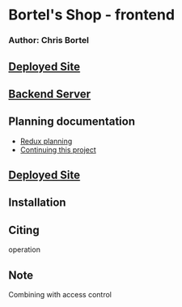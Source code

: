 # Bortel's Shop - frontend

### Author: Chris Bortel

## [Deployed Site](https://www.bortel-shop.com)
## [Backend Server](https://github.com/Chris-Bortel-401-advanced-javascript/auth-server-access-control)

## Planning documentation
- [Redux planning](./reduxPlanning.md)
- [Continuing this project](./TODOs.md)

<!-- ```
Technologies used

Description of the project

Add updated deployed site, make this a personalized url
``` -->
## [Deployed Site](https://6042dce319fc730007ca541e--romantic-morse-5b215b.netlify.app/)

## Installation

## Citing
operation 

## Note
Combining with access control
